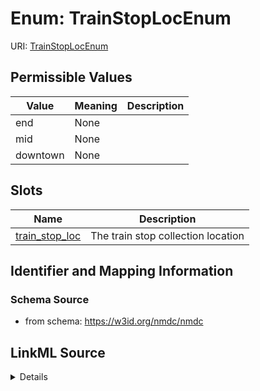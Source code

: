 # Enum: TrainStopLocEnum



URI: [TrainStopLocEnum](TrainStopLocEnum.md)

## Permissible Values

| Value | Meaning | Description |
| --- | --- | --- |
| end | None |  |
| mid | None |  |
| downtown | None |  |




## Slots

| Name | Description |
| ---  | --- |
| [train_stop_loc](train_stop_loc.md) | The train stop collection location |






## Identifier and Mapping Information







### Schema Source


* from schema: https://w3id.org/nmdc/nmdc




## LinkML Source

<details>
```yaml
name: train_stop_loc_enum
from_schema: https://w3id.org/nmdc/nmdc
rank: 1000
permissible_values:
  end:
    text: end
  mid:
    text: mid
  downtown:
    text: downtown

```
</details>